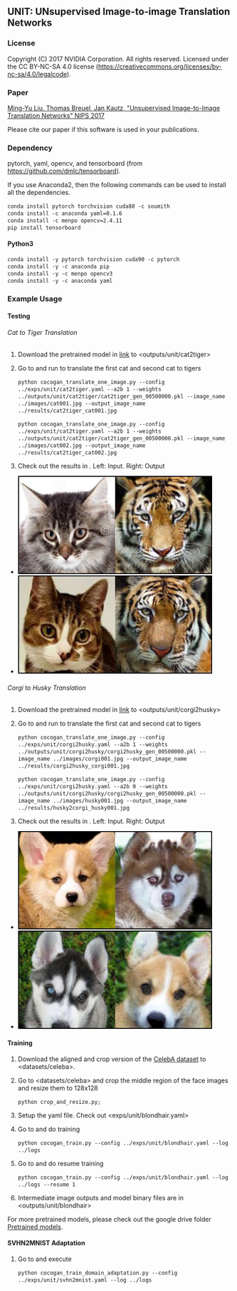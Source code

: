 

## UNIT: UNsupervised Image-to-image Translation Networks

### License

Copyright (C) 2017 NVIDIA Corporation.  All rights reserved.
Licensed under the CC BY-NC-SA 4.0 license (https://creativecommons.org/licenses/by-nc-sa/4.0/legalcode). 

### Paper

[Ming-Yu Liu, Thomas Breuel, Jan Kautz, "Unsupervised Image-to-Image Translation Networks" NIPS 2017](https://arxiv.org/abs/1703.00848)

Please cite our paper if this software is used in your publications.

### Dependency
pytorch, yaml, opencv, and tensorboard (from https://github.com/dmlc/tensorboard).

If you use Anaconda2, then the following commands can be used to install all the dependencies.

```
conda install pytorch torchvision cuda80 -c soumith
conda install -c anaconda yaml=0.1.6
conda install -c menpo opencv=2.4.11
pip install tensorboard
```

#### Python3

```
conda install -y pytorch torchvision cuda90 -c pytorch
conda install -y -c anaconda pip 
conda install -y -c menpo opencv3
conda install -y -c anaconda yaml
```

### Example Usage

#### Testing 

###### Cat to Tiger Translation
1. Download the pretrained model in [link](https://drive.google.com/open?id=0BwpOatrZwxK6V1Bwai1GZFQ2Q0k) to <outputs/unit/cat2tiger>

2. Go to <src> and run to translate the first cat and second cat to tigers
    ```
    python cocogan_translate_one_image.py --config ../exps/unit/cat2tiger.yaml --a2b 1 --weights ../outputs/unit/cat2tiger/cat2tiger_gen_00500000.pkl --image_name ../images/cat001.jpg --output_image_name ../results/cat2tiger_cat001.jpg
    ```
    ```
    python cocogan_translate_one_image.py --config ../exps/unit/cat2tiger.yaml --a2b 1 --weights ../outputs/unit/cat2tiger/cat2tiger_gen_00500000.pkl --image_name ../images/cat002.jpg --output_image_name ../results/cat2tiger_cat002.jpg
    ```

4. Check out the results in <results>. Left: Input. Right: Output
 - ![](./results/cat2tiger_cat001.jpg)
 - ![](./results/cat2tiger_cat002.jpg)
 
###### Corgi to Husky Translation
1. Download the pretrained model in [link](https://drive.google.com/open?id=0BwpOatrZwxK6NktUSWZRNE14Ym8) to <outputs/unit/corgi2husky>

2. Go to <src> and run to translate the first cat and second cat to tigers
    ```
    python cocogan_translate_one_image.py --config ../exps/unit/corgi2husky.yaml --a2b 1 --weights ../outputs/unit/corgi2husky/corgi2husky_gen_00500000.pkl --image_name ../images/corgi001.jpg --output_image_name ../results/corgi2husky_corgi001.jpg
    ```
    ```
    python cocogan_translate_one_image.py --config ../exps/unit/corgi2husky.yaml --a2b 0 --weights ../outputs/unit/corgi2husky/corgi2husky_gen_00500000.pkl --image_name ../images/husky001.jpg --output_image_name ../results/husky2corgi_husky001.jpg
    ```

4. Check out the results in <results>. Left: Input. Right: Output
 - ![](./results/corgi2husky_corgi001.jpg)
 - ![](./results/husky2corgi_husky001.jpg)
 
#### Training
1. Download the aligned and crop version of the [CelebA dataset](http://mmlab.ie.cuhk.edu.hk/projects/CelebA.html) to <datasets/celeba>. 

2. Go to <datasets/celeba> and crop the middle region of the face images and resize them to 128x128
    ```
    python crop_and_resize.py;
    ```

3. Setup the yaml file. Check out <exps/unit/blondhair.yaml>

4. Go to <src> and do training
     ```
    python cocogan_train.py --config ../exps/unit/blondhair.yaml --log ../logs
    ```
5. Go to <src> and do resume training 
     ```
    python cocogan_train.py --config ../exps/unit/blondhair.yaml --log ../logs --resume 1
    ```
    
6. Intermediate image outputs and model binary files are in <outputs/unit/blondhair>

For more pretrained models, please check out the google drive folder [Pretrained models](https://drive.google.com/open?id=0BwpOatrZwxK6UGtheHgta1F5d28).
#### SVHN2MNIST Adaptation

1. Go to <src> and execute
     ```
    python cocogan_train_domain_adaptation.py --config ../exps/unit/svhn2mnist.yaml --log ../logs
    ```
